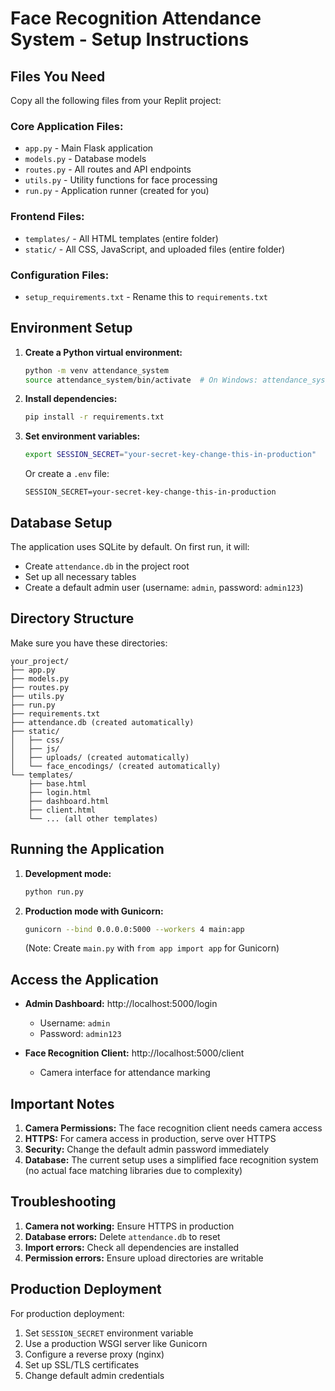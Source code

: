 # Face Recognition Attendance System - Setup Instructions

## Files You Need

Copy all the following files from your Replit project:

### Core Application Files:
- `app.py` - Main Flask application
- `models.py` - Database models
- `routes.py` - All routes and API endpoints
- `utils.py` - Utility functions for face processing
- `run.py` - Application runner (created for you)

### Frontend Files:
- `templates/` - All HTML templates (entire folder)
- `static/` - All CSS, JavaScript, and uploaded files (entire folder)

### Configuration Files:
- `setup_requirements.txt` - Rename this to `requirements.txt`

## Environment Setup

1. **Create a Python virtual environment:**
   ```bash
   python -m venv attendance_system
   source attendance_system/bin/activate  # On Windows: attendance_system\Scripts\activate
   ```

2. **Install dependencies:**
   ```bash
   pip install -r requirements.txt
   ```

3. **Set environment variables:**
   ```bash
   export SESSION_SECRET="your-secret-key-change-this-in-production"
   ```
   
   Or create a `.env` file:
   ```
   SESSION_SECRET=your-secret-key-change-this-in-production
   ```

## Database Setup

The application uses SQLite by default. On first run, it will:
- Create `attendance.db` in the project root
- Set up all necessary tables
- Create a default admin user (username: `admin`, password: `admin123`)

## Directory Structure

Make sure you have these directories:
```
your_project/
├── app.py
├── models.py
├── routes.py
├── utils.py
├── run.py
├── requirements.txt
├── attendance.db (created automatically)
├── static/
│   ├── css/
│   ├── js/
│   ├── uploads/ (created automatically)
│   └── face_encodings/ (created automatically)
└── templates/
    ├── base.html
    ├── login.html
    ├── dashboard.html
    ├── client.html
    └── ... (all other templates)
```

## Running the Application

1. **Development mode:**
   ```bash
   python run.py
   ```

2. **Production mode with Gunicorn:**
   ```bash
   gunicorn --bind 0.0.0.0:5000 --workers 4 main:app
   ```
   
   (Note: Create `main.py` with `from app import app` for Gunicorn)

## Access the Application

- **Admin Dashboard:** http://localhost:5000/login
  - Username: `admin`
  - Password: `admin123`

- **Face Recognition Client:** http://localhost:5000/client
  - Camera interface for attendance marking

## Important Notes

1. **Camera Permissions:** The face recognition client needs camera access
2. **HTTPS:** For camera access in production, serve over HTTPS
3. **Security:** Change the default admin password immediately
4. **Database:** The current setup uses a simplified face recognition system (no actual face matching libraries due to complexity)

## Troubleshooting

1. **Camera not working:** Ensure HTTPS in production
2. **Database errors:** Delete `attendance.db` to reset
3. **Import errors:** Check all dependencies are installed
4. **Permission errors:** Ensure upload directories are writable

## Production Deployment

For production deployment:
1. Set `SESSION_SECRET` environment variable
2. Use a production WSGI server like Gunicorn
3. Configure a reverse proxy (nginx)
4. Set up SSL/TLS certificates
5. Change default admin credentials
